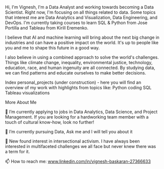 
Hi, I'm Vignesh, I'm a Data Analyst and working towards becoming a Data Scientist. Right now, I'm focusing on all things related to data. Some topics that interest me are Data Analytics and Visualization, Data Engineering, and DevOps. I'm currently taking courses to learn SQL & Python from Jose Portilla and Tableau from Kirill Eremenko.

I believe that AI and machine learning will bring about the next big change in industries and can have a positive impact on the world. It's up to people like you and me to shape this future in a good way.

I also believe in using a combined approach to solve the world's challenges. Things like climate change, inequality, environmental justice, technology, education, race, and human ingenuity are all connected. By studying data, we can find patterns and educate ourselves to make better decisions.

Index
personal_projects (under construction) - here you will find an overview of my work with highlights from topics like:
Python coding
SQL
Tableau visualizations

More About Me

🔭 I’m currently applying to jobs in Data Analytics, Data Science, and Project Management. If you are looking for a hardworking team member with a touch of cultural know-how, look no further!

🌱 I’m currently pursuing Data, Ask me and I will tell you about it

💬 New found interest in intersectional activism. I have always been interested in multifaceted challenges we all face but never knew there was a term for it.

📫 How to reach me: www.linkedin.com/in/vignesh-baskaran-27366633
